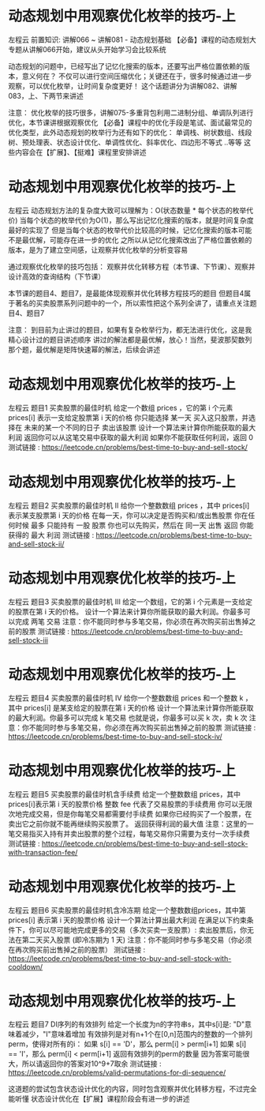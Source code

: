 <!-- Slide number: 1 -->
# 动态规划中用观察优化枚举的技巧-上
左程云
前置知识:
讲解066 ~ 讲解081 - 动态规划基础
【必备】课程的动态规划大专题从讲解066开始，建议从头开始学习会比较系统

动态规划的问题中，已经写出了记忆化搜索的版本，还要写出严格位置依赖的版本，意义何在？
不仅可以进行空间压缩优化；关键还在于，很多时候通过进一步观察，可以优化枚举，让时间复杂度更好！
这个话题讲分为讲解082、讲解083，上、下两节来讲述

注意：
优化枚举的技巧很多，讲解075-多重背包利用二进制分组、单调队列进行优化，本节课讲根据观察优化
【必备】课程中的优化手段是笔试、面试最常见的优化类型，此外动态规划的枚举行为还有如下的优化：
单调栈、树状数组、线段树、预处理表、状态设计优化、单调性优化、斜率优化、四边形不等式 ..等等
这些内容会在【扩展】、【挺难】课程里安排讲述

<!-- Slide number: 2 -->
# 动态规划中用观察优化枚举的技巧-上
左程云
动态规划方法的复杂度大致可以理解为：O(状态数量 * 每个状态的枚举代价)
当每个状态的枚举代价为O(1)，那么写出记忆化搜索的版本，就是时间复杂度最好的实现了
但是当每个状态的枚举代价比较高的时候，记忆化搜索的版本可能不是最优解，可能存在进一步的优化
之所以从记忆化搜索改出了严格位置依赖的版本，是为了建立空间感，让观察并优化枚举的分析变容易

通过观察优化枚举的技巧包括：
观察并优化转移方程（本节课、下节课）、观察并设计高效的查询结构（下节课）

本节课的题目4、题目7，是最能体现观察并优化转移方程技巧的题目
但题目4属于著名的买卖股票系列问题中的一个，所以索性把这个系列全讲了，请重点关注题目4、题目7

注意：
到目前为止讲过的题目，如果有复杂枚举行为，都无法进行优化，这是我精心设计过的题目讲述顺序
讲过的解法都是最优解，放心！当然，斐波那契数列那个题，最优解是矩阵快速幂的解法，后续会讲述

<!-- Slide number: 3 -->
# 动态规划中用观察优化枚举的技巧-上
左程云
题目1
买卖股票的最佳时机
给定一个数组 prices ，它的第 i 个元素 prices[i] 表示一支给定股票第 i 天的价格
你只能选择 某一天 买入这只股票，并选择在 未来的某一个不同的日子 卖出该股票
设计一个算法来计算你所能获取的最大利润
返回你可以从这笔交易中获取的最大利润
如果你不能获取任何利润，返回 0
测试链接 : https://leetcode.cn/problems/best-time-to-buy-and-sell-stock/

<!-- Slide number: 4 -->
# 动态规划中用观察优化枚举的技巧-上
左程云
题目2
买卖股票的最佳时机 II
给你一个整数数组 prices ，其中 prices[i] 表示某支股票第 i 天的价格
在每一天，你可以决定是否购买和/或出售股票
你在任何时候 最多 只能持有 一股 股票
你也可以先购买，然后在 同一天 出售
返回 你能获得的 最大 利润
测试链接 : https://leetcode.cn/problems/best-time-to-buy-and-sell-stock-ii/

<!-- Slide number: 5 -->
# 动态规划中用观察优化枚举的技巧-上
左程云
题目3
买卖股票的最佳时机 III
给定一个数组，它的第 i 个元素是一支给定的股票在第 i 天的价格。
设计一个算法来计算你所能获取的最大利润。你最多可以完成 两笔 交易
注意：你不能同时参与多笔交易，你必须在再次购买前出售掉之前的股票
测试链接 : https://leetcode.cn/problems/best-time-to-buy-and-sell-stock-iii

<!-- Slide number: 6 -->
# 动态规划中用观察优化枚举的技巧-上
左程云
题目4
买卖股票的最佳时机 IV
给你一个整数数组 prices 和一个整数 k ，其中 prices[i] 是某支给定的股票在第 i 天的价格
设计一个算法来计算你所能获取的最大利润。你最多可以完成 k 笔交易
也就是说，你最多可以买 k 次，卖 k 次
注意：你不能同时参与多笔交易，你必须在再次购买前出售掉之前的股票
测试链接 : https://leetcode.cn/problems/best-time-to-buy-and-sell-stock-iv/

<!-- Slide number: 7 -->
# 动态规划中用观察优化枚举的技巧-上
左程云
题目5
买卖股票的最佳时机含手续费
给定一个整数数组 prices，其中 prices[i]表示第 i 天的股票价格
整数 fee 代表了交易股票的手续费用
你可以无限次地完成交易，但是你每笔交易都需要付手续费
如果你已经购买了一个股票，在卖出它之前你就不能再继续购买股票了。
返回获得利润的最大值
注意：这里的一笔交易指买入持有并卖出股票的整个过程，每笔交易你只需要为支付一次手续费
测试链接 : https://leetcode.cn/problems/best-time-to-buy-and-sell-stock-with-transaction-fee/

<!-- Slide number: 8 -->
# 动态规划中用观察优化枚举的技巧-上
左程云
题目6
买卖股票的最佳时机含冷冻期
给定一个整数数组prices，其中第  prices[i] 表示第 i 天的股票价格
设计一个算法计算出最大利润
在满足以下约束条件下，你可以尽可能地完成更多的交易（多次买卖一支股票）:
卖出股票后，你无法在第二天买入股票 (即冷冻期为 1 天)
注意：你不能同时参与多笔交易（你必须在再次购买前出售掉之前的股票）
测试链接 : https://leetcode.cn/problems/best-time-to-buy-and-sell-stock-with-cooldown/

<!-- Slide number: 9 -->
# 动态规划中用观察优化枚举的技巧-上
左程云
题目7
DI序列的有效排列
给定一个长度为n的字符串s，其中s[i]是:
"D"意味着减少，"I"意味着增加
有效排列是对有n+1个在[0,n]范围内的整数的一个排列perm，使得对所有的i：
如果 s[i] == 'D'，那么 perm[i] > perm[i+1]
如果 s[i] == 'I'，那么 perm[i] < perm[i+1]
返回有效排列的perm的数量
因为答案可能很大，所以请返回你的答案对10^9+7取余
测试链接 : https://leetcode.cn/problems/valid-permutations-for-di-sequence/

这道题的尝试包含状态设计优化的内容，同时包含观察并优化转移方程，不过完全能听懂
状态设计优化在【扩展】课程阶段会有进一步的讲述